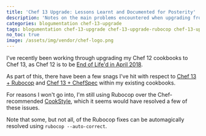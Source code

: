 ```yaml
---
title: 'Chef 13 Upgrade: Lessons Learnt and Documented for Posterity'
description: 'Notes on the main problems encountered when upgrading from Chef 12 to Chef 13, both with ChefSpec and Rubocop.'
categories: blogumentation chef-13-upgrade
tags: blogumentation chef-13-upgrade chef-13-upgrade-rubocop chef-13-upgrade-chefspec chef rubocop chefspec chef-13 chefspec-7 rubocop-0-49
no_toc: true
image: /assets/img/vendor/chef-logo.png
---
```

I've recently been working through upgrading my Chef 12 cookbooks to Chef 13, as Chef 12 is to be [End of Life'd in April 2018][chef-12-eol].

As part of this, there have been a few snags I've hit with respect to [Chef 13 + Rubocop][chef-13-upgrade-rubocop] and [Chef 13 + ChefSpec][chef-13-upgrade-chefspec] within my existing cookbooks.

For reasons I won't go into, I'm still using Rubocop over the Chef-recommended [CookStyle][cookstyle], which it seems would have resolved a few of these issues.

Note that some, but not all, of the Rubocop fixes can be automagically resolved using `rubocop --auto-correct`.

[chef-12-eol]: https://www.chef.io/eol-chef12-and-chefdk1/
[chef-13-upgrade-rubocop]: /tags/chef-13-upgrade-rubocop/
[chef-13-upgrade-chefspec]: /tags/chef-13-upgrade-chefspec/
[cookstyle]: https://docs.chef.io/cookstyle.html
